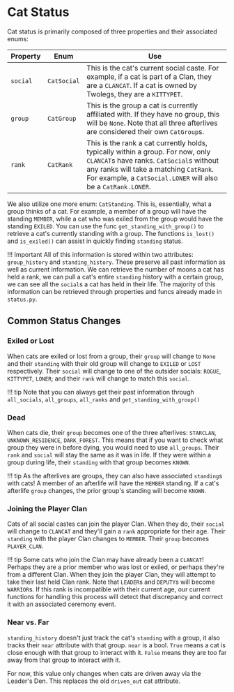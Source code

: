 # Cat Status

Cat status is primarily composed of three properties and their associated enums:

| Property | Enum        | Use                                                                                                                                                                                                                                    |
|----------|-------------|----------------------------------------------------------------------------------------------------------------------------------------------------------------------------------------------------------------------------------------|
| `social` | `CatSocial` | This is the cat's current social caste. For example, if a cat is part of a Clan, they are a `CLANCAT`. If a cat is owned by Twolegs, they are a `KITTYPET`.                                                                            |
| `group`  | `CatGroup`  | This is the group a cat is currently affiliated with. If they have no group, this will be `None`. Note that all three afterlives are considered their own `CatGroup`s.                                                                 |
| `rank`   | `CatRank`   | This is the rank a cat currently holds, typically within a group. For now, only `CLANCAT`s have ranks. `CatSocial`s without any ranks will take a matching `CatRank`. For example, a `CatSocial.LONER` will also be a `CatRank.LONER`. |

We also utilize one more enum: `CatStanding`. This is, essentially, what a group thinks of a cat. For example, a member of a group will have the standing `MEMBER`, while a cat who was exiled from the group would have the standing `EXILED`. You can use the func `get_standing_with_group()` to retrieve a cat's currently standing with a group. The functions `is_lost()` and `is_exiled()` can assist in quickly finding `standing` status.

!!! Important
    All of this information is stored within two attributes: `group_history` and `standing_history`. These preserve all past information as well as current information. We can retrieve the number of moons a cat has held a rank, we can pull a cat's entire `standing` history with a certain group, we can see all the `social`s a cat has held in their life. The majority of this information can be retrieved through properties and funcs already made in `status.py`.

## Common Status Changes

### Exiled or Lost
When cats are exiled or lost from a group, their `group` will change to `None` and their `standing` with their old group will change to `EXILED` or `LOST` respectively. Their `social` will change to one of the outsider socials: `ROGUE`, `KITTYPET`, `LONER`; and their `rank` will change to match this `social`.

!!! tip
    Note that you can always get their past information through `all_socials`, `all_groups`, `all_ranks` and `get_standing_with_group()`

### Dead
When cats die, their `group` becomes one of the three afterlives: `STARCLAN`, `UNKNOWN_RESIDENCE`, `DARK_FOREST`. This means that if you want to check what group they were in before dying, you would need to use `all_groups`. Their `rank` and `social` will stay the same as it was in life. If they were within a group during life, their `standing` with that group becomes `KNOWN`.

!!! tip
    As the afterlives are groups, they can also have associated `standing`s with cats! A member of an afterlife will have the `MEMBER` standing. If a cat's afterlife `group` changes, the prior group's standing will become `KNOWN`. 

### Joining the Player Clan
Cats of all social castes can join the player Clan. When they do, their `social` will change to `CLANCAT` and they'll gain a `rank` appropriate for their age. Their `standing` with the player Clan changes to `MEMBER`. Their `group` becomes `PLAYER_CLAN`. 

!!! tip
    Some cats who join the Clan may have already been a `CLANCAT`! Perhaps they are a prior member who was lost or exiled, or perhaps they're from a different Clan. When they join the player Clan, they will attempt to take their last held Clan rank. Note that `LEADER`s and `DEPUTY`s will become `WARRIOR`s. If this rank is incompatible with their current age, our current functions for handling this process will detect that discrepancy and correct it with an associated ceremony event.

### Near vs. Far
`standing_history` doesn't just track the cat's `standing` with a group, it also tracks their `near` attribute with that group. `near` is a bool. `True` means a cat is close enough with that group to interact with it. `False` means they are too far away from that group to interact with it.

For now, this value only changes when cats are driven away via the Leader's Den. This replaces the old `driven_out` cat attribute.